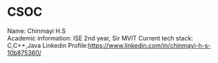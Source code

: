 # CSOC
Name: Chinmayi H.S    
Academic information: ISE 2nd year, Sir MVIT
Current tech stack: C,C++,Java
Linkedin Profile:https://www.linkedin.com/in/chinmayi-h-s-10b875360/
